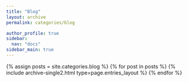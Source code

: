 ```yaml
---
title: "Blog"
layout: archive
permalink: categories/blog

author_profile: true
sidebar:
  nav: "docs"
sidebar_main: true
---
```


{% assign posts = site.categories.blog %}
{% for post in posts %}
  {% include archive-single2.html type=page.entries_layout %}
{% endfor %}